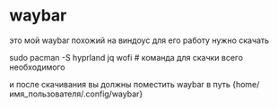 # waybar
это мой waybar похожий на виндоус для его работу нужно скачать 

sudo pacman -S hyprland jq wofi # команда для скачки всего необходимого

и после скачивания вы должны поместить waybar в путь {home/имя_пользователя/.config/waybar}

